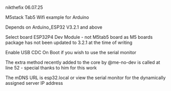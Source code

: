 nikthefix 06.07.25

M5stack Tab5 Wifi example for Arduino

Depends on Arduino_ESP32 V3.2.1 and above

Select board ESP32P4 Dev Module - not M5tab5 board as M5 boards package has not been updated to 3.2.1 at the time of writing

Enable USB CDC On Boot if you wish to use the serial monitor

The extra method recently added to the core by @me-no-dev is called at line 52 - special thanks to him for this work

The mDNS URL is esp32.local or view the serial monitor for the dynamically assigned server IP address

